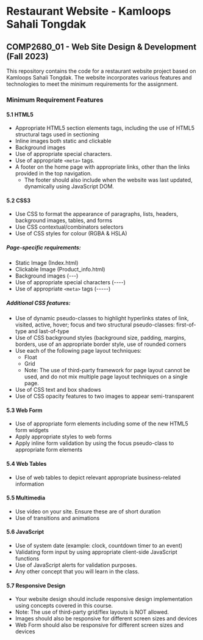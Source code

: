 # Restaurant Website - Kamloops Sahali Tongdak
## COMP2680_01 - Web Site Design & Development (Fall 2023)

This repository contains the code for a restaurant website project based on Kamloops Sahali Tongdak. The website incorporates various features and technologies to meet the minimum requirements for the assignment.

### Minimum Requirement Features

#### 5.1 HTML5
- Appropriate HTML5 section elements tags, including the use of HTML5 structural tags used in sectioning
- Inline images both static and clickable
- Background images
- Use of appropriate special characters.
- Use of appropriate `<meta>` tags.
- A footer on the home page with appropriate links, other than the links provided in the top navigation.
  - The footer should also include when the website was last updated, dynamically using JavaScript DOM.

#### 5.2 CSS3
- Use CSS to format the appearance of paragraphs, lists, headers, background images, tables, and forms
- Use CSS contextual/combinators selectors
- Use of CSS styles for colour (RGBA & HSLA)

##### Page-specific requirements:
- Static Image (Index.html)
- Clickable Image (Product_info.html)
- Background images (---)
- Use of appropriate special characters (----)
- Use of appropriate `<meta>` tags (-----)

##### Additional CSS features:
- Use of dynamic pseudo-classes to highlight hyperlinks states of link, visited, active, hover; focus and two structural pseudo-classes: first-of-type and last-of-type
- Use of CSS background styles (background size, padding, margins, borders, use of an appropriate border style, use of rounded corners
- Use each of the following page layout techniques:
  - Float
  - Grid
  - Note: The use of third-party framework for page layout cannot be used, and do not mix multiple page layout techniques on a single page.
- Use of CSS text and box shadows
- Use of CSS opacity features to two images to appear semi-transparent

#### 5.3 Web Form
- Use of appropriate form elements including some of the new HTML5 form widgets
- Apply appropriate styles to web forms
- Apply inline form validation by using the focus pseudo-class to appropriate form elements

#### 5.4 Web Tables
- Use of web tables to depict relevant appropriate business-related information

#### 5.5 Multimedia
- Use video on your site. Ensure these are of short duration
- Use of transitions and animations

#### 5.6 JavaScript
- Use of system date (example: clock, countdown timer to an event)
- Validating form input by using appropriate client-side JavaScript functions
- Use of JavaScript alerts for validation purposes.
- Any other concept that you will learn in the class.

#### 5.7 Responsive Design
- Your website design should include responsive design implementation using concepts covered in this course.
- Note: The use of third-party grid/flex layouts is NOT allowed.
- Images should also be responsive for different screen sizes and devices
- Web Form should also be responsive for different screen sizes and devices
